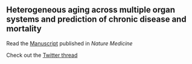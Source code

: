 
## Heterogeneous aging across multiple organ systems and prediction of chronic disease and mortality
Read the [Manuscript](https://www.nature.com/articles/s41591-023-02296-6.epdf?sharing_token=cxmOtB1Iw_MbDd2U0lSEgNRgN0jAjWel9jnR3ZoTv0OWodFeghpV2Eg7h1VHME-JZpRoMXLtUkOa8OhkD13Q0SO8-S7SkW1ddRzEn1NQfSQjJ2aBqF0AEuA4NdWU5Qr_sqqOrk0E-Q96-y8cyUDsvaayrR0tRrOmDMKlhvwE7Wo%3D) published in *Nature Medicine*

Check out the [Twitter thread](https://twitter.com/yetianmed/status/1644131810992066561)
